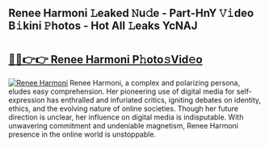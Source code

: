 ## Renee Harmoni 𝙻eaked 𝙽u𝚍e - Part-HnY 𝚅𝚒deo B𝚒kini 𝙿hotos - Hot All 𝙻eaks YcNAJ

# <h2><a href="http://ld1g5v.urlbe.top/?page=Renee+Harmoni">🔗🔗👉👉 Renee Harmoni P𝚑oto𝚜Vid𝚎o</a></h2>

[![Renee Harmoni](https://i.imgur.com/eBuTRDB.gif)](http://ld1g5v.urlbe.top/?page=Renee+Harmoni)
Renee Harmoni, a complex and polarizing persona, eludes easy comprehension. Her pioneering use of digital media for self-expression has enthralled and infuriated critics, igniting debates on identity, ethics, and the evolving nature of online societies. Though her future direction is unclear, her influence on digital media is indisputable. With unwavering commitment and undeniable magnetism, Renee Harmoni presence in the online world is unstoppable.
